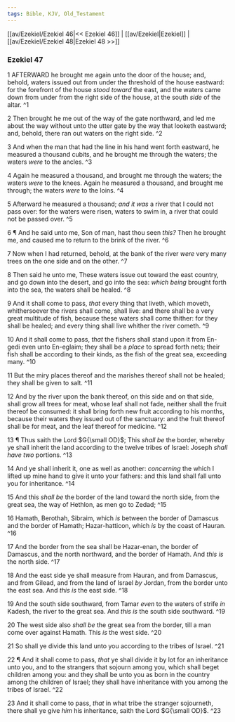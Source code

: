 ```yaml
---
tags: Bible, KJV, Old_Testament
---
```


[[av/Ezekiel/Ezekiel 46|<< Ezekiel 46]] | [[av/Ezekiel|Ezekiel]] | [[av/Ezekiel/Ezekiel 48|Ezekiel 48 >>]]

### Ezekiel 47

1 AFTERWARD he brought me again unto the door of the house; and, behold, waters issued out from under the threshold of the house eastward: for the forefront of the house _stood_ _toward_ the east, and the waters came down from under from the right side of the house, at the south _side_ of the altar. ^1

2 Then brought he me out of the way of the gate northward, and led me about the way without unto the utter gate by the way that looketh eastward; and, behold, there ran out waters on the right side. ^2

3 And when the man that had the line in his hand went forth eastward, he measured a thousand cubits, and he brought me through the waters; the waters _were_ to the ancles. ^3

4 Again he measured a thousand, and brought me through the waters; the waters _were_ to the knees. Again he measured a thousand, and brought me through; the waters _were_ to the loins. ^4

5 Afterward he measured a thousand; _and_ _it_ _was_ a river that I could not pass over: for the waters were risen, waters to swim in, a river that could not be passed over. ^5

6 ¶ And he said unto me, Son of man, hast thou seen _this?_ Then he brought me, and caused me to return to the brink of the river. ^6

7 Now when I had returned, behold, at the bank of the river _were_ very many trees on the one side and on the other. ^7

8 Then said he unto me, These waters issue out toward the east country, and go down into the desert, and go into the sea: _which_ _being_ brought forth into the sea, the waters shall be healed. ^8

9 And it shall come to pass, _that_ every thing that liveth, which moveth, whithersoever the rivers shall come, shall live: and there shall be a very great multitude of fish, because these waters shall come thither: for they shall be healed; and every thing shall live whither the river cometh. ^9

10 And it shall come to pass, _that_ the fishers shall stand upon it from En-gedi even unto En-eglaim; they shall be a _place_ to spread forth nets; their fish shall be according to their kinds, as the fish of the great sea, exceeding many. ^10

11 But the miry places thereof and the marishes thereof shall not be healed; they shall be given to salt. ^11

12 And by the river upon the bank thereof, on this side and on that side, shall grow all trees for meat, whose leaf shall not fade, neither shall the fruit thereof be consumed: it shall bring forth new fruit according to his months, because their waters they issued out of the sanctuary: and the fruit thereof shall be for meat, and the leaf thereof for medicine. ^12

13 ¶ Thus saith the Lord $G{\small OD}$; This _shall_ _be_ the border, whereby ye shall inherit the land according to the twelve tribes of Israel: Joseph _shall_ _have_ _two_ portions. ^13

14 And ye shall inherit it, one as well as another: _concerning_ the which I lifted up mine hand to give it unto your fathers: and this land shall fall unto you for inheritance. ^14

15 And this _shall_ _be_ the border of the land toward the north side, from the great sea, the way of Hethlon, as men go to Zedad; ^15

16 Hamath, Berothah, Sibraim, which _is_ between the border of Damascus and the border of Hamath; Hazar-hatticon, which _is_ by the coast of Hauran. ^16

17 And the border from the sea shall be Hazar-enan, the border of Damascus, and the north northward, and the border of Hamath. And _this_ _is_ the north side. ^17

18 And the east side ye shall measure from Hauran, and from Damascus, and from Gilead, and from the land of Israel _by_ Jordan, from the border unto the east sea. And _this_ _is_ the east side. ^18

19 And the south side southward, from Tamar _even_ to the waters of strife _in_ Kadesh, the river to the great sea. And _this_ _is_ the south side southward. ^19

20 The west side also _shall_ _be_ the great sea from the border, till a man come over against Hamath. This _is_ the west side. ^20

21 So shall ye divide this land unto you according to the tribes of Israel. ^21

22 ¶ And it shall come to pass, _that_ ye shall divide it by lot for an inheritance unto you, and to the strangers that sojourn among you, which shall beget children among you: and they shall be unto you as born in the country among the children of Israel; they shall have inheritance with you among the tribes of Israel. ^22

23 And it shall come to pass, _that_ in what tribe the stranger sojourneth, there shall ye give _him_ his inheritance, saith the Lord $G{\small OD}$. ^23
